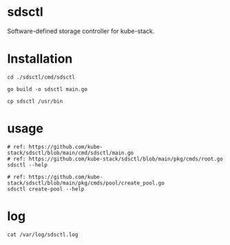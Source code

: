 # sdsctl
Software-defined storage controller for kube-stack.

# Installation
```shell
cd ./sdsctl/cmd/sdsctl

go build -o sdsctl main.go

cp sdsctl /usr/bin
```

# usage
```shell
# ref: https://github.com/kube-stack/sdsctl/blob/main/cmd/sdsctl/main.go
# ref: https://github.com/kube-stack/sdsctl/blob/main/pkg/cmds/root.go
sdsctl --help

# ref: https://github.com/kube-stack/sdsctl/blob/main/pkg/cmds/pool/create_pool.go
sdsctl create-pool --help
```

# log
```shell
cat /var/log/sdsctl.log
```